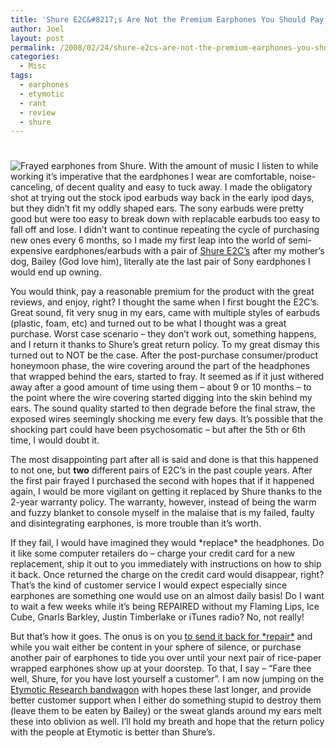 ```yaml
---
title: 'Shure E2C&#8217;s Are Not the Premium Earphones You Should Pay For'
author: Joel
layout: post
permalink: /2008/02/24/shure-e2cs-are-not-the-premium-earphones-you-should-pay-for/index.html
categories:
  - Misc
tags:
  - earphones
  - etymotic
  - rant
  - review
  - shure
---
```

# 

![Frayed earphones from Shure.][1] With the amount of music I listen to while working it’s imperative that the eardphones I wear are comfortable, noise-canceling, of decent quality and easy to tuck away. I made the obligatory shot at trying out the stock ipod earbuds way back in the early ipod days, but they didn’t fit my oddly shaped ears. The sony earbuds were pretty good but were too easy to break down with replacable earbuds too easy to fall off and lose. I didn’t want to continue repeating the cycle of purchasing new ones every 6 months, so I made my first leap into the world of semi-expensive eardphones/earbuds with a pair of [Shure E2C’s][2] after my mother’s dog, Bailey (God love him), literally ate the last pair of Sony eardphones I would end up owning.

 [1]: https://www.joeloliveira.com/wp-content/uploads/2008/02/shure_frayed_earphones.jpg
 [2]: https://www.amazon.com/Shure-E2c-Sound-Isolating-Earphones/dp/B0000CE1UO/ref=sr_1_1?ie=UTF8&s=electronics&qid=1203890048&sr=1-1

You would think, pay a reasonable premium for the product with the great reviews, and enjoy, right? I thought the same when I first bought the E2C’s. Great sound, fit very snug in my ears, came with multiple styles of earbuds (plastic, foam, etc) and turned out to be what I thought was a great purchase. Worst case scenario – they don’t work out, something happens, and I return it thanks to Shure’s great return policy. To my great dismay this turned out to NOT be the case. After the post-purchase consumer/product honeymoon phase, the wire covering around the part of the headphones that wrapped behind the ears, started to fray. It seemed as if it just withered away after a good amount of time using them – about 9 or 10 months – to the point where the wire covering started digging into the skin behind my ears. The sound quality started to then degrade before the final straw, the exposed wires seemingly shocking me every few days. It’s possible that the shocking part could have been psychosomatic – but after the 5th or 6th time, I would doubt it.

The most disappointing part after all is said and done is that this happened to not one, but **two** different pairs of E2C’s in the past couple years. After the first pair frayed I purchased the second with hopes that if it happened again, I would be more vigilant on getting it replaced by Shure thanks to the 2-year warranty policy. The warranty, however, instead of being the warm and fuzzy blanket to console myself in the malaise that is my failed, faulty and disintegrating earphones, is more trouble than it’s worth.

If they fail, I would have imagined they would \*replace\* the headphones. Do it like some computer retailers do – charge your credit card for a new replacement, ship it out to you immediately with instructions on how to ship it back. Once returned the charge on the credit card would disappear, right? That’s the kind of customer service I would expect especially since earphones are something one would use on an almost daily basis! Do I want to wait a few weeks while it’s being REPAIRED without my Flaming Lips, Ice Cube, Gnarls Barkley, Justin Timberlake or iTunes radio? No, not really!

But that’s how it goes. The onus is on you [to send it back for \*repair\*][3] and while you wait either be content in your sphere of silence, or purchase another pair of earphones to tide you over until your next pair of rice-paper wrapped earphones show up at your doorstep. To that, I say – “Fare thee well, Shure, for you have lost yourself a customer”. I am now jumping on the [Etymotic Research bandwagon][4] with hopes these last longer, and provide better customer support when I either do something stupid to destroy them (leave them to be eaten by Bailey) or the sweat glands around my ears melt these into oblivion as well. I’ll hold my breath and hope that the return policy with the people at Etymotic is better than Shure’s.

 [3]: https://www.shure.com/ProAudio/ServiceAndWarranty/ServicePolicies/index.htm
 [4]: https://www.amazon.com/Etymotic-Research-Isolator-Earphones-Black/dp/B0007WTHLY
